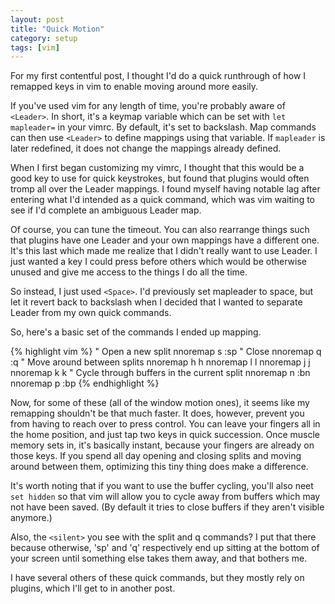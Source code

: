 ```yaml
---
layout: post
title: "Quick Motion"
category: setup
tags: [vim]
---
```

For my first contentful post, I thought I'd do a quick runthrough of how I remapped keys in vim to enable moving around more easily.

If you've used vim for any length of time, you're probably aware of `<Leader>`. In short, it's a keymap variable which can be set with `let mapleader=` in your vimrc. By default, it's set to backslash. Map commands can then use `<Leader>` to define mappings using that variable. If `mapleader` is later redefined, it does not change the mappings already defined.

When I first began customizing my vimrc, I thought that this would be a good key to use for quick keystrokes, but found that plugins would often tromp all over the Leader mappings. I found myself having notable lag after entering what I'd intended as a quick command, which was vim waiting to see if I'd complete an ambiguous Leader map.

Of course, you can tune the timeout. You can also rearrange things such that plugins have one Leader and your own mappings have a different one. It's this last which made me realize that I didn't really want to use Leader. I just wanted a key I could press before others which would be otherwise unused and give me access to the things I do all the time.

So instead, I just used `<Space>`. I'd previously set mapleader to space, but let it revert back to backslash when I decided that I wanted to separate Leader from my own quick commands.

So, here's a basic set of the commands I ended up mapping.

{% highlight vim %}
" Open a new split
nnoremap <silent> <Space>s :sp<CR>
" Close
nnoremap <silent> <Space>q :q<CR>
" Move around between splits
nnoremap <Space>h <C-W>h
nnoremap <Space>l <C-W>l
nnoremap <Space>j <C-W>j
nnoremap <Space>k <C-W>k
" Cycle through buffers in the current split
nnoremap <Space>n :bn<CR>
nnoremap <Space>p :bp<CR>
{% endhighlight %}

Now, for some of these (all of the window motion ones), it seems like my remapping shouldn't be that much faster. It does, however, prevent you from having to reach over to press control. You can leave your fingers all in the home position, and just tap two keys in quick succession. Once muscle memory sets in, it's basically instant, because your fingers are already on those keys. If you spend all day opening and closing splits and moving around between them, optimizing this tiny thing does make a difference.

It's worth noting that if you want to use the buffer cycling, you'll also neet `set hidden` so that vim will allow you to cycle away from buffers which may not have been saved. (By default it tries to close buffers if they aren't visible anymore.) 

Also, the `<silent>` you see with the split and q commands? I put that there because otherwise, 'sp' and 'q' respectively end up sitting at the bottom of your screen until something else takes them away, and that bothers me.

I have several others of these quick commands, but they mostly rely on plugins, which I'll get to in another post.
